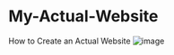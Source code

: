 # My-Actual-Website
How to Create an Actual Website
![image](https://upload.wikimedia.org/wikipedia/commons/9/94/Space_night_sky.jpg)
